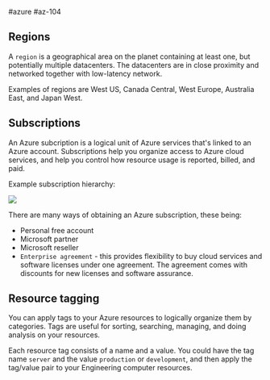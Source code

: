 #azure #az-104 

## Regions
A `region` is a geographical area on the planet containing at least one, but potentially multiple datacenters. The datacenters are in close proximity and networked together with low-latency network.

Examples of regions are West US, Canada Central, West Europe, Australia East, and Japan West.

## Subscriptions
An Azure subcription is a logical unit of Azure services that's linked to an Azure account. Subscriptions help you organize access to Azure cloud services, and help you control how resource usage is reported, billed, and paid.

Example subscription hierarchy:

![](https://learn.microsoft.com/en-us/training/wwl-azure/configure-subscriptions/media/azure-subscriptions-e855533e.png)

There are many ways of obtaining an Azure subscription, these being:
- Personal free account
- Microsoft partner
- Microsoft reseller
- `Enterprise agreement` - this provides flexibility to buy cloud services and software licenses under one agreement. The agreement comes with discounts for new licenses and software assurance.

## Resource tagging
You can apply tags to your Azure resources to logically organize them by categories. Tags are useful for sorting, searching, managing, and doing analysis on your resources.

Each resource tag consists of a name and a value. You could have the tag name `server` and the value `production` or `development`, and then apply the tag/value pair to your Engineering computer resources.